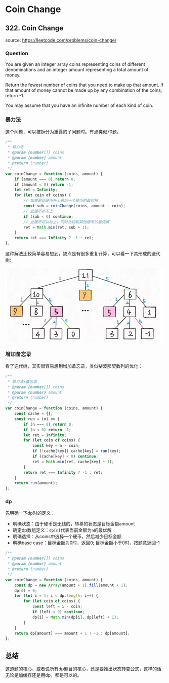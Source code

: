# Coin Change


## 322. Coin Change

source: <https://leetcode.com/problems/coin-change/>

### Question

You are given an integer array coins representing coins of different denominations and an integer amount representing a total amount of money.

Return the fewest number of coins that you need to make up that amount. If that amount of money cannot be made up by any combination of the coins, return -1.

You may assume that you have an infinite number of each kind of coin.

### 暴力法

这个问题，可以被拆分为重叠的子问题时。有点类似70题。

```ts
/**
 * 暴力法
 * @param {number[]} coins
 * @param {number} amount
 * @return {number}
 */
var coinChange = function (coins, amount) {
    if (amount === 0) return 0;
    if (amount < 0) return -1;
    let ret = Infinity;
    for (let coin of coins) {
        // 如果是此硬币补上最后一个硬币的最优解
        const sub = coinChange(coins, amount - coin);
        // 此硬币补不上
        if (sub < 0) continue;
        // 此硬币可以补上，同时比较和其他硬币的最优解
        ret = Math.min(ret, sub + 1);
    }
    return ret === Infinity ? -1 : ret;
};
```

这种解法比较简单容易想到，缺点是有很多重复计算，可以看一下其形成的迭代树:

<img src='../../assets/322_1.png' />

### 增加备忘录

看了迭代树，其实很容易想到增加备忘录，类似斐波那契数列的优化：

```js
/**
 * 暴力法+备忘录
 * @param {number[]} coins
 * @param {number} amount
 * @return {number}
 */
var coinChange = function (coins, amount) {
    const cache = {};
    const run = (n) => {
        if (n === 0) return 0;
        if (n < 0) return -1;
        let ret = Infinity;
        for (let coin of coins) {
            const key = n - coin;
            if (!cache[key]) cache[key] = run(key);
            if (cache[key] < 0) continue;
            ret = Math.min(ret, cache[key] + 1);
        }
        return ret === Infinity ? -1 : ret;
    }
    return run(amount);
};
```

### dp

先明确一下dp时的定义：

- 明确状态：由于硬币是无线的，转移的状态是目标金额amount
- 确定dp数组定义：`dp[n]`代表当前金额为`n`的最优解
- 明确选择：从coins中选择一个硬币，然后减少目标金额
- 明确base case：目标金额为0时，返回0; 目标金额小于0时，按题意返回-1

```ts
/**
 * @param {number[]} coins
 * @param {number} amount
 * @return {number}
 */
var coinChange = function (coins, amount) {
    const dp = new Array(amount + 1).fill(amount + 1);
    dp[0] = 0;
    for (let i = 1; i < dp.length; i++) {
        for (let coin of coins) {
            const left = i - coin;
            if (left < 0) continue;
            dp[i] = Math.min(dp[i], dp[left] + 1);
        }
    }
    return dp[amount] === amount + 1 ? -1 : dp[amount];
};
```

## 总结

这道题的核心，或者说所有dp题目的核心，还是要推出状态转变公式，这样的话无论是加缓存还是用dp，都是可以的。


